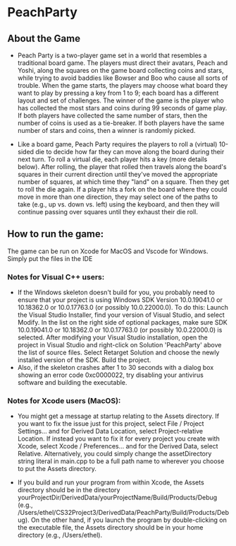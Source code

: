 # PeachParty

## About the Game
- Peach Party is a two-player game set in a world that resembles a traditional board game. The players must direct their avatars, Peach and Yoshi, along the squares on the game board collecting coins and stars, while trying to avoid baddies like Bowser and Boo who cause all sorts of trouble. When the game starts, the players may choose what board they want to play by pressing a key from 1 to 9; each board has a different layout and set of challenges. The winner of the game is the player who has collected the most stars and coins during 99 seconds of game play. If both players have collected the same number of stars, then the number of coins is used as a tie-breaker. If both players have the same number of stars and coins, then a winner is randomly picked.

- Like a board game, Peach Party requires the players to roll a (virtual) 10-sided die to decide how far they can move along the board during their next turn. To roll a virtual die, each player hits a key (more details below). After rolling, the player that rolled then travels along the board's squares in their current direction until they've moved the appropriate number of squares, at which time they "land" on a square. Then they get to roll the die again. If a player hits a fork on the board where they could move in more than one direction, they may select one of the paths to take (e.g., up vs. down vs. left) using the keyboard, and then they will continue passing over squares until they exhaust their die roll.

## How to run the game:
The game can be run on Xcode for MacOS and Vscode for Windows. Simply put the files in the IDE

### Notes for Visual C++ users:

- If the Windows skeleton doesn't build for you, you probably need to ensure that your project is using Windows SDK Version 10.0.19041.0 or 10.18362.0 or 10.0.17763.0 (or possibly 10.0.22000.0). To do this:
Launch the Visual Studio Installer, find your version of Visual Studio, and select Modify. In the list on the right side of optional packages, make sure SDK 10.0.19041.0 or 10.18362.0 or 10.0.17763.0 (or possibly 10.0.22000.0) is selected.
After modifying your Visual Studio installation, open the project in Visual Studio and right-click on Solution 'PeachParty' above the list of source files. Select Retarget Solution and choose the newly installed version of the SDK.
Build the project.
- Also, if the skeleton crashes after 1 to 30 seconds with a dialog box showing an error code 0xc0000022, try disabling your antivirus software and building the executable.

### Notes for Xcode users (MacOS):

- You might get a message at startup relating to the Assets directory. If you want to fix the issue just for this project, select File / Project Settings... and for Derived Data Location, select Project-relative Location. If instead you want to fix it for every project you create with Xcode, select Xcode / Preferences... and for the Derived Data, select Relative. Alternatively, you could simply change the assetDirectory string literal in main.cpp to be a full path name to wherever you choose to put the Assets directory.

- If you build and run your program from within Xcode, the Assets directory should be in
the directory yourProjectDir/DerivedData/yourProjectName/Build/Products/Debug (e.g.,
/Users/ethel/CS32Project3/DerivedData/PeachParty/Build/Products/Debug). On the
other hand, if you launch the program by double-clicking on the executable file, the
Assets directory should be in your home directory (e.g., /Users/ethel).

